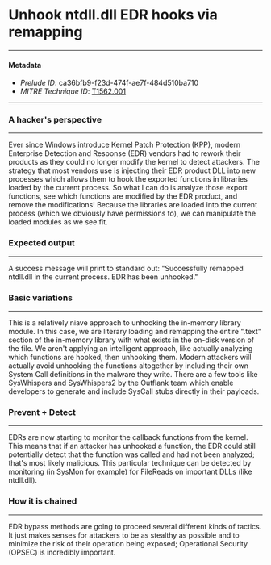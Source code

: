 
# Unhook ntdll.dll EDR hooks via remapping

---

#### Metadata

- *Prelude ID*: ca36bfb9-f23d-474f-ae7f-484d510ba710
- *MITRE Technique ID*: [T1562.001](https://attack.mitre.org/techniques/T1562/001/)

---

### A hacker's perspective

---

Ever since Windows introduce Kernel Patch Protection (KPP), modern Enterprise Detection and Response (EDR) vendors had to rework their products as they could no longer modify the kernel to detect attackers. The strategy that most vendors use is injecting their EDR product DLL into new processes which allows them to hook the exported functions in libraries loaded by the current process. So what I can do is analyze those export functions, see which functions are modified by the EDR product, and remove the modifications! Because the libraries are loaded into the current process (which we obviously have permissions to), we can manipulate the loaded modules as we see fit. 

### Expected output

---

A success message will print to standard out: "Successfully remapped ntdll.dll in the current process. EDR has been unhooked." 

### Basic variations

---

This is a relatively niave approach to unhooking the in-memory library module. In this case, we are literary loading and remapping the entire ".text" section of the in-memory library with what exists in the on-disk version of the file. We aren't applying an intelligent approach, like actually analyzing which functions are hooked, then unhooking them. Modern attackers will actually avoid unhooking the functions altogether by including their own System Call definitions in the malware they write. There are a few tools like SysWhispers and SysWhispers2 by the Outflank team which enable developers to generate and include SysCall stubs directly in their payloads. 

### Prevent + Detect

---

EDRs are now starting to monitor the callback functions from the kernel. This means that if an attacker has unhooked a function, the EDR could still potentially detect that the function was called and had not been analyzed; that's most likely malicious. This particular technique can be detected by monitoring (in SysMon for example) for FileReads on important DLLs (like ntdll.dll). 

### How it is chained

---

EDR bypass methods are going to proceed several different kinds of tactics. It just makes senses for attackers to be as stealthy as possible and to minimize the risk of their operation being exposed; Operational Security (OPSEC) is incredibly important. 
